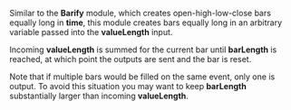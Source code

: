 
[comment]: # (TimeSeriesCanvasModule)
Similar to the **Barify** module, which creates open-high-low-close bars equally long in **time**, this module creates bars equally long in an arbitrary variable passed into the **valueLength** input.
  


Incoming **valueLength** is summed for the current bar until **barLength** is reached, at which point the outputs are sent and the bar is reset.
  


Note that if multiple bars would be filled on the same event, only one is output. To avoid this situation you may want to keep **barLength** substantially larger than incoming **valueLength**.